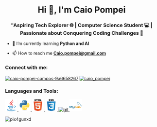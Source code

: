 <h1 align="center">Hi 👋, I'm Caio Pompei</h1>
<h3 align="center">"Aspiring Tech Explorer 🌐 | Computer Science Student 💻 | Passionate about Conquering Coding Challenges 🚀</h3>

- 🌱 I’m currently learning **Python and AI**

- 📫 How to reach me **Caio.pompei@gmail.com**

<h3 align="left">Connect with me:</h3>
<p align="left">
<a href="https://linkedin.com/in/caio-pompei-campos-9a6658267" target="blank"><img align="center" src="https://raw.githubusercontent.com/rahuldkjain/github-profile-readme-generator/master/src/images/icons/Social/linked-in-alt.svg" alt="caio-pompei-campos-9a6658267" height="30" width="40" /></a>
<a href="https://instagram.com/caio_pompei" target="blank"><img align="center" src="https://raw.githubusercontent.com/rahuldkjain/github-profile-readme-generator/master/src/images/icons/Social/instagram.svg" alt="caio_pompei" height="30" width="40" /></a>
</p>

<h3 align="left">Languages and Tools:</h3>
<p align="left"> 
  <a href="https://www.java.com" target="_blank" rel="noreferrer"> <img src="https://raw.githubusercontent.com/devicons/devicon/master/icons/java/java-original.svg" alt="java" width="40" height="40"/> </a> <!--Java-->
  <a href="https://www.python.org" target="_blank" rel="noreferrer"> <img src="https://raw.githubusercontent.com/devicons/devicon/master/icons/python/python-original.svg" alt="python" width="40" height="40"/> </a> <!--Python-->
  <a href="https://www.w3.org/html/" target="_blank" rel="noreferrer"> <img src="https://raw.githubusercontent.com/devicons/devicon/master/icons/html5/html5-original-wordmark.svg" alt="html5" width="40" height="40"/> </a> <!--HTML-->
  <a href="https://www.w3schools.com/css/" target="_blank" rel="noreferrer"> <img src="https://raw.githubusercontent.com/devicons/devicon/master/icons/css3/css3-original-wordmark.svg" alt="css3" width="40" height="40"/> </a> <!--CSS-->
  <a href="https://git-scm.com/" target="_blank" rel="noreferrer"> <img src="https://www.vectorlogo.zone/logos/git-scm/git-scm-icon.svg" alt="git" width="40" height="40"/> </a> <!--Git-->
  <a href="https://www.mysql.com/" target="_blank" rel="noreferrer"> <img src="https://raw.githubusercontent.com/devicons/devicon/master/icons/mysql/mysql-original-wordmark.svg" alt="mysql" width="40" height="40"/> </a> <!--MySQL-->
  
</p>

<p><img align="center" src="https://github-readme-stats.vercel.app/api/top-langs?username=pix4gunxd&show_icons=true&locale=en&layout=compact" alt="pix4gunxd" /></p>

